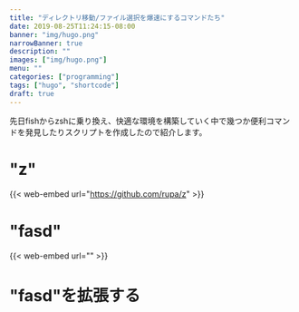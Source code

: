 ```yaml
---
title: "ディレクトリ移動/ファイル選択を爆速にするコマンドたち"
date: 2019-08-25T11:24:15-08:00
banner: "img/hugo.png"
narrowBanner: true
description: ""
images: ["img/hugo.png"]
menu: ""
categories: ["programming"]
tags: ["hugo", "shortcode"]
draft: true
---
```


先日fishからzshに乗り換え、快適な環境を構築していく中で幾つか便利コマンドを発見したりスクリプトを作成したので紹介します。
<!--more-->

# "z"

{{< web-embed url="https://github.com/rupa/z" >}}

# "fasd"

{{< web-embed url="" >}}

# "fasd"を拡張する
